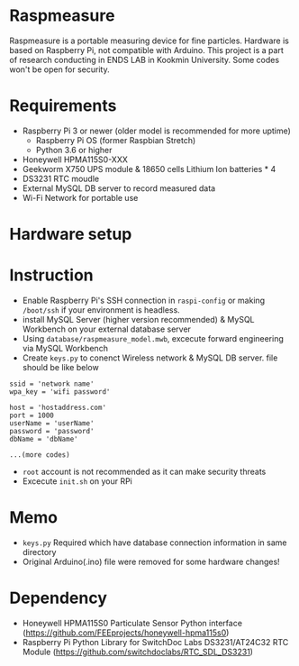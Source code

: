 # Raspmeasure
Raspmeasure is a portable measuring device for fine particles.
Hardware is based on Raspberry Pi, not compatible with Arduino.
This project is a part of research conducting in ENDS LAB in Kookmin University.
Some codes won't be open for security.

# Requirements
* Raspberry Pi 3 or newer (older model is recommended for more uptime)
  * Raspberry Pi OS (former Raspbian Stretch)
  * Python 3.6 or higher
* Honeywell HPMA115S0-XXX
* Geekworm X750 UPS module & 18650 cells Lithium Ion batteries * 4
* DS3231 RTC moudle
* External MySQL DB server to record measured data
* Wi-Fi Network for portable use

# Hardware setup


# Instruction
* Enable Raspberry Pi's SSH connection in `raspi-config` or making `/boot/ssh` if your environment is headless.
* install MySQL Server (higher version recommended) & MySQL Workbench on your external database server
* Using `database/raspmeasure_model.mwb`, excecute forward engineering via MySQL Workbench
* Create `keys.py` to conenct Wireless network & MySQL DB server. file should be like below
```
ssid = 'network name'
wpa_key = 'wifi password'

host = 'hostaddress.com'
port = 1000
userName = 'userName'
password = 'password'
dbName = 'dbName'

...(more codes)
```
  * `root` account is not recommended as it can make security threats
* Excecute `init.sh` on your RPi

# Memo
* `keys.py` Required which have database connection information in same directory 
* Original Arduino(.ino) file were removed for some hardware changes!

# Dependency
* Honeywell HPMA115S0 Particulate Sensor Python interface (https://github.com/FEEprojects/honeywell-hpma115s0)
* Raspberry Pi Python Library for SwitchDoc Labs DS3231/AT24C32 RTC Module (https://github.com/switchdoclabs/RTC_SDL_DS3231)
